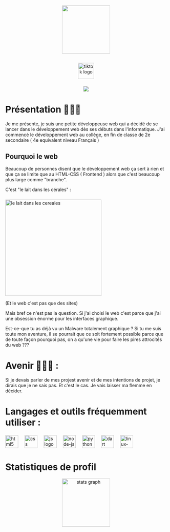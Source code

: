 ###

<div align="center">
  <img height="150" src="https://zupimages.net/up/24/50/f8wu.png" />
</div>

##

<div align="center">
  <img src="https://zupimages.net/up/24/50/8vo2.png" height="50" alt="tiktok logo"  />
</div>

###

<div align="center">
  <img src="https://visitor-badge.laobi.icu/badge?page_id=4BYLAN.4BYLAN&left_color=black&right_color=red"  />
</div>

###


<h1>Présentation 👩🏾‍💻</h1>
Je me présente, je suis une petite développeuse web qui a décidé de se lancer dans le développement web dès ses débuts dans l'informatique.
J'ai commencé le développement web au collège, en fin de classe de 2e secondaire ( 4e equivalent niveau Français )

## Pourquoi le web
Beaucoup de personnes disent que le développement web ça sert à rien et que ça se limite que au HTML-CSS ( Frontend ) alors que c'est beaucoup plus large comme "branche".
<p>
C'est "le lait dans les cérales" :

###
<img src="https://zupimages.net/up/24/50/c13l.png" height=300px alt="le lait dans les cereales">

(Et le web c'est pas que des sites)

Mais bref ce n'est pas la question.
Si j'ai choisi le web c'est parce que j'ai une obsession énorme pour les interfaces graphique.
<p>
Est-ce-que tu as déjà vu un Malware totalement graphique ? 
Si tu me suis toute mon aventure, il se pourrait que ce soit fortement possible parce que de toute façon pourquoi pas, on a qu'une vie pour faire les pires attrocités du web ???

<h1>Avenir 🧑🏾‍🚀 :</h1>
Si je devais parler de mes projest avenir et de mes intentions de projet, je dirais que je ne sais pas. Et c'est le cas. Je vais laisser ma flemme en décider. 

###

<h1>Langages et outils fréquemment utiliser :</h1>

### 

<div align="left">
  <img src="https://zupimages.net/up/24/50/00gi.png" height="40" alt="html5 logo"  />
  <img width="12" />
  <img src="https://zupimages.net/up/24/50/lqn2.png" height="40" alt="css logo"  />
  <img width="12" />
  <img src="https://zupimages.net/up/24/50/43im.png" height="40" alt="js logo"  />
  <img width="12" />
  <img src="https://zupimages.net/up/24/50/3ulp.png" height="40" alt="node-js logo"  />
  <img width="12" />
  <img src="https://zupimages.net/up/24/50/99mr.png" height="40" alt="python logo"  />
  <img width="12" />
  <img src="https://external-content.duckduckgo.com/iu/?u=https%3A%2F%2Fcdn-images-1.medium.com%2Fmax%2F1200%2F1*knHF_qpxdtS8h0Z8EeqowA.png&f=1&nofb=1&ipt=438e3d4bc890af85d0ac1334382a1ecb5f97cf8070c9126c4678a63c0dbb2c1c&ipo=images" height="40" alt="dart logo"  />
  <img width="12" />
  <img src="https://zupimages.net/up/24/50/ir95.png" height="40" alt="linux-debian logo"  />
  <img width="12" />
</div>
<p>

# Statistiques de profil 

<div align="center">
  <img src="https://github-readme-stats.vercel.app/api?username=4BYLAN&hide_title=false&hide_rank=false&show_icons=true&include_all_commits=true&count_private=true&disable_animations=false&theme=dracula&locale=en&hide_border=false&order=1" height="150" alt="stats graph"  />
</div>

###

###